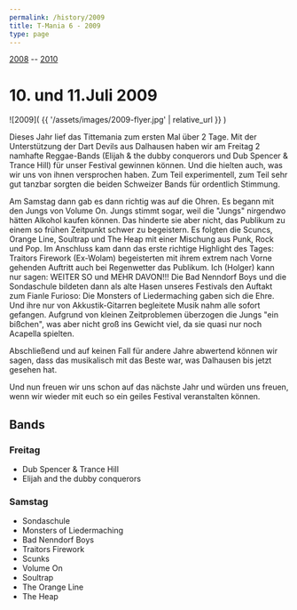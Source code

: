 ```yaml
---
permalink: /history/2009
title: T-Mania 6 - 2009
type: page
---
```


[2008](/history/2008) -- [2010](/history/2010)

# 10. und 11.Juli 2009

![2009]( {{ '/assets/images/2009-flyer.jpg' | relative_url }} )

Dieses Jahr lief das Tittemania zum ersten Mal über 2 Tage. Mit der Unterstützung der Dart Devils aus Dalhausen haben wir am Freitag 2 namhafte Reggae-Bands (Elijah & the dubby conquerors und Dub Spencer & Trance Hill) für unser Festival gewinnen können. Und die hielten auch, was wir uns von ihnen versprochen haben. Zum Teil experimentell, zum Teil sehr gut tanzbar sorgten die beiden Schweizer Bands für ordentlich Stimmung.

Am Samstag dann gab es dann richtig was auf die Ohren. Es begann mit den Jungs von Volume On. Jungs stimmt sogar, weil die "Jungs" nirgendwo hätten Alkohol kaufen können. Das hinderte sie aber nicht, das Publikum zu einem so frühen Zeitpunkt schwer zu begeistern. Es folgten die Scuncs, Orange Line, Soultrap und The Heap mit einer Mischung aus Punk, Rock und Pop. Im Anschluss kam dann das erste richtige Highlight des Tages: Traitors Firework (Ex-Wolam) begeisterten mit ihrem extrem nach Vorne gehenden Auftritt auch bei Regenwetter das Publikum. Ich (Holger) kann nur sagen: WEITER SO und MEHR DAVON!!! Die Bad Nenndorf Boys und die Sondaschule bildeten dann als alte Hasen unseres Festivals den Auftakt zum Fianle Furioso: Die Monsters of Liedermaching gaben sich die Ehre. Und ihre nur von Akkustik-Gitarren begleitete Musik nahm alle sofort gefangen. Aufgrund von kleinen Zeitproblemen überzogen die Jungs "ein bißchen", was aber nicht groß ins Gewicht viel, da sie quasi nur noch Acapella spielten.

Abschließend und auf keinen Fall für andere Jahre abwertend können wir sagen, dass das musikalisch mit das Beste war, was Dalhausen bis jetzt gesehen hat.

Und nun freuen wir uns schon auf das nächste Jahr und würden uns freuen, wenn wir wieder mit euch so ein geiles Festival veranstalten können.

## Bands

### Freitag 

- Dub Spencer & Trance Hill
- Elijah and the dubby conquerors

### Samstag

- Sondaschule
- Monsters of Liedermaching
- Bad Nenndorf Boys
- Traitors Firework
- Scunks
- Volume On
- Soultrap
- The Orange Line
- The Heap